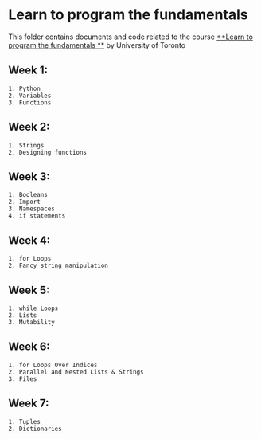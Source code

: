 Learn to program the fundamentals
=================================

This folder contains documents and code related to the course [**Learn to program the fundamentals
**](https://www.coursera.org/learn/learn-to-program/) by University of Toronto

Week 1:
-------

    1. Python
    2. Variables
    3. Functions

Week 2:
-------

    1. Strings
    2. Designing functions

Week 3:
-------

    1. Booleans
    2. Import
    3. Namespaces
    4. if statements

Week 4:
-------

    1. for Loops
    2. Fancy string manipulation

Week 5:
-------

    1. while Loops
    2. Lists
    3. Mutability

Week 6:
-------

    1. for Loops Over Indices
    2. Parallel and Nested Lists & Strings
    3. Files

Week 7:
-------

    1. Tuples
    2. Dictionaries